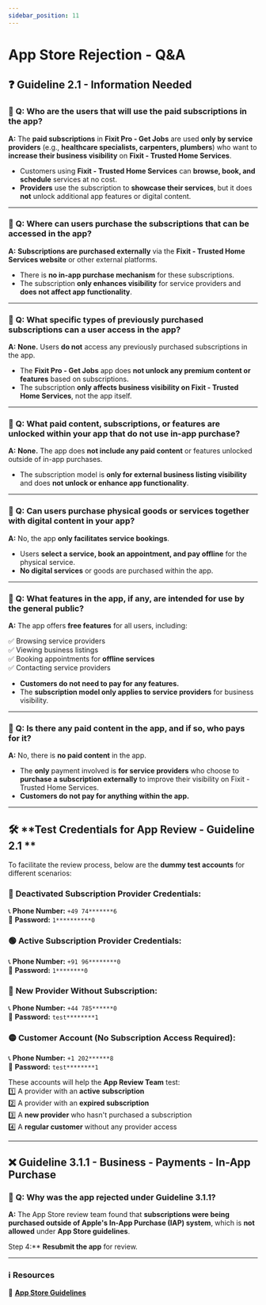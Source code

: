 ```yaml
---
sidebar_position: 11
---
```


# App Store Rejection - Q&A  

## ❓ **Guideline 2.1 - Information Needed**  

### 🔹 **Q: Who are the users that will use the paid subscriptions in the app?**  
**A:** The **paid subscriptions** in **Fixit Pro - Get Jobs** are used **only by service providers** (e.g., **healthcare specialists, carpenters, plumbers**) who want to **increase their business visibility** on **Fixit - Trusted Home Services**.  

- Customers using **Fixit - Trusted Home Services** can **browse, book, and schedule** services at no cost.  
- **Providers** use the subscription to **showcase their services**, but it does **not** unlock additional app features or digital content.  

---

### 🔹 **Q: Where can users purchase the subscriptions that can be accessed in the app?**  
**A:** **Subscriptions are purchased externally** via the **Fixit - Trusted Home Services website** or other external platforms.  

- There is **no in-app purchase mechanism** for these subscriptions.  
- The subscription **only enhances visibility** for service providers and **does not affect app functionality**.  

---

### 🔹 **Q: What specific types of previously purchased subscriptions can a user access in the app?**  
**A:** **None.** Users **do not** access any previously purchased subscriptions in the app.  

- The **Fixit Pro - Get Jobs** app does **not unlock any premium content or features** based on subscriptions.  
- The subscription **only affects business visibility on Fixit - Trusted Home Services**, not the app itself.  

---

### 🔹 **Q: What paid content, subscriptions, or features are unlocked within your app that do not use in-app purchase?**  
**A:** **None.** The app does **not include any paid content** or features unlocked outside of in-app purchases.  

- The subscription model is **only for external business listing visibility** and does **not unlock or enhance app functionality**.  

---

### 🔹 **Q: Can users purchase physical goods or services together with digital content in your app?**  
**A:** No, the app **only facilitates service bookings**.  

- Users **select a service, book an appointment, and pay offline** for the physical service.  
- **No digital services** or goods are purchased within the app.  

---

### 🔹 **Q: What features in the app, if any, are intended for use by the general public?**  
**A:** The app offers **free features** for all users, including:  

✅ Browsing service providers  
✅ Viewing business listings  
✅ Booking appointments for **offline services**  
✅ Contacting service providers  

- **Customers do not need to pay for any features.**  
- The **subscription model only applies to service providers** for business visibility.  

---

### 🔹 **Q: Is there any paid content in the app, and if so, who pays for it?**  
**A:** No, there is **no paid content** in the app.  

- The **only** payment involved is **for service providers** who choose to **purchase a subscription externally** to improve their visibility on Fixit - Trusted Home Services.  
- **Customers do not pay for anything within the app.**  

---

## 🛠 **Test Credentials for App Review - Guideline 2.1 **  

To facilitate the review process, below are the **dummy test accounts** for different scenarios:  

### 🔴 **Deactivated Subscription Provider Credentials:**  
📞 **Phone Number:** `+49 74*******6`  
🔑 **Password:** `1**********0`  

### 🟢 **Active Subscription Provider Credentials:**  
📞 **Phone Number:** `+91 96********0`  
🔑 **Password:** `1********0`  

### 🔵 **New Provider Without Subscription:**  
📞 **Phone Number:** `+44 785******0`  
🔑 **Password:** `test********1`  

### 🟡 **Customer Account (No Subscription Access Required):**  
📞 **Phone Number:** `+1 202******8`  
🔑 **Password:** `test********1`  

These accounts will help the **App Review Team** test:  
1️⃣ A provider with an **active subscription**  
2️⃣ A provider with an **expired subscription**  
3️⃣ A **new provider** who hasn't purchased a subscription  
4️⃣ A **regular customer** without any provider access  

---

## ❌ **Guideline 3.1.1 - Business - Payments - In-App Purchase**  

### 🔹 **Q: Why was the app rejected under Guideline 3.1.1?**  
**A:** The App Store review team found that **subscriptions were being purchased outside of Apple's In-App Purchase (IAP) system**, which is **not allowed** under **App Store guidelines**.  


Step 4:** **Resubmit the app** for review.  

---

### ℹ **Resources**  

📌 **[App Store Guidelines](https://developer.apple.com/app-store/review/guidelines/)**  

